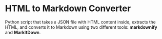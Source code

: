 # HTML to Markdown Converter

Python script that takes a JSON file with HTML content inside, extracts the HTML, and converts it to Markdown using two different tools: **markdownify** and **MarkItDown**.
